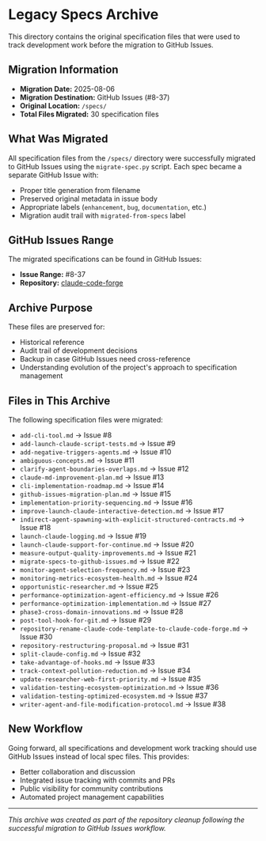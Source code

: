 # Legacy Specs Archive

This directory contains the original specification files that were used to track development work before the migration to GitHub Issues.

## Migration Information

- **Migration Date:** 2025-08-06
- **Migration Destination:** GitHub Issues (#8-37)
- **Original Location:** `/specs/`
- **Total Files Migrated:** 30 specification files

## What Was Migrated

All specification files from the `/specs/` directory were successfully migrated to GitHub Issues using the `migrate-spec.py` script. Each spec became a separate GitHub Issue with:

- Proper title generation from filename
- Preserved original metadata in issue body
- Appropriate labels (`enhancement`, `bug`, `documentation`, etc.)
- Migration audit trail with `migrated-from-specs` label

## GitHub Issues Range

The migrated specifications can be found in GitHub Issues:
- **Issue Range:** #8-37
- **Repository:** [claude-code-forge](https://github.com/ondrasek/claude-code-forge/issues)

## Archive Purpose

These files are preserved for:
- Historical reference
- Audit trail of development decisions
- Backup in case GitHub Issues need cross-reference
- Understanding evolution of the project's approach to specification management

## Files in This Archive

The following specification files were migrated:

- `add-cli-tool.md` → Issue #8
- `add-launch-claude-script-tests.md` → Issue #9
- `add-negative-triggers-agents.md` → Issue #10
- `ambiguous-concepts.md` → Issue #11
- `clarify-agent-boundaries-overlaps.md` → Issue #12
- `claude-md-improvement-plan.md` → Issue #13
- `cli-implementation-roadmap.md` → Issue #14
- `github-issues-migration-plan.md` → Issue #15
- `implementation-priority-sequencing.md` → Issue #16
- `improve-launch-claude-interactive-detection.md` → Issue #17
- `indirect-agent-spawning-with-explicit-structured-contracts.md` → Issue #18
- `launch-claude-logging.md` → Issue #19
- `launch-claude-support-for-continue.md` → Issue #20
- `measure-output-quality-improvements.md` → Issue #21
- `migrate-specs-to-github-issues.md` → Issue #22
- `monitor-agent-selection-frequency.md` → Issue #23
- `monitoring-metrics-ecosystem-health.md` → Issue #24
- `opportunistic-researcher.md` → Issue #25
- `performance-optimization-agent-efficiency.md` → Issue #26
- `performance-optimization-implementation.md` → Issue #27
- `phase3-cross-domain-innovations.md` → Issue #28
- `post-tool-hook-for-git.md` → Issue #29
- `repository-rename-claude-code-template-to-claude-code-forge.md` → Issue #30
- `repository-restructuring-proposal.md` → Issue #31
- `split-claude-config.md` → Issue #32
- `take-advantage-of-hooks.md` → Issue #33
- `track-context-pollution-reduction.md` → Issue #34
- `update-researcher-web-first-priority.md` → Issue #35
- `validation-testing-ecosystem-optimization.md` → Issue #36
- `validation-testing-optimized-ecosystem.md` → Issue #37
- `writer-agent-and-file-modification-protocol.md` → Issue #38

## New Workflow

Going forward, all specifications and development work tracking should use GitHub Issues instead of local spec files. This provides:
- Better collaboration and discussion
- Integrated issue tracking with commits and PRs
- Public visibility for community contributions
- Automated project management capabilities

---

*This archive was created as part of the repository cleanup following the successful migration to GitHub Issues workflow.*
